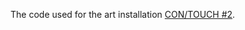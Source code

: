 The code used for the art installation [CON/TOUCH #2](https://www.samuelealbani.com/works/contouch2).

